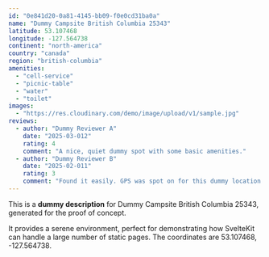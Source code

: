 ```yaml
---
id: "0e841d20-0a81-4145-bb09-f0e0cd31ba0a"
name: "Dummy Campsite British Columbia 25343"
latitude: 53.107468
longitude: -127.564738
continent: "north-america"
country: "canada"
region: "british-columbia"
amenities:
  - "cell-service"
  - "picnic-table"
  - "water"
  - "toilet"
images:
  - "https://res.cloudinary.com/demo/image/upload/v1/sample.jpg"
reviews:
  - author: "Dummy Reviewer A"
    date: "2025-03-012"
    rating: 4
    comment: "A nice, quiet dummy spot with some basic amenities."
  - author: "Dummy Reviewer B"
    date: "2025-02-011"
    rating: 3
    comment: "Found it easily. GPS was spot on for this dummy location."
---
```


This is a **dummy description** for Dummy Campsite British Columbia 25343, generated for the proof of concept.

It provides a serene environment, perfect for demonstrating how SvelteKit can handle a large number of static pages. The coordinates are 53.107468, -127.564738.
